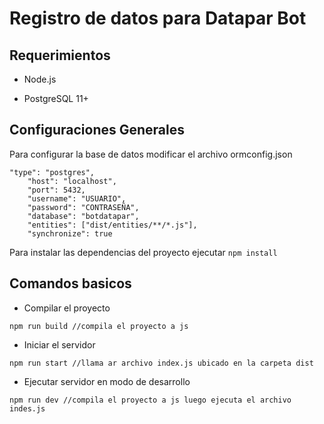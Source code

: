 # Registro de datos para Datapar Bot

## Requerimientos
+ Node.js

+ PostgreSQL 11+

## Configuraciones Generales
Para configurar la base de datos modificar el archivo ormconfig.json

``` 
"type": "postgres",
    "host": "localhost",
    "port": 5432,
    "username": "USUARIO",
    "password": "CONTRASEÑA",
    "database": "botdatapar",
    "entities": ["dist/entities/**/*.js"],
    "synchronize": true
```


Para instalar las dependencias del proyecto ejecutar ``` npm install ```


## Comandos basicos
+ Compilar el proyecto 
```
npm run build //compila el proyecto a js
```
+ Iniciar el servidor 
```
npm run start //llama ar archivo index.js ubicado en la carpeta dist
```
+ Ejecutar servidor en modo de desarrollo

```
npm run dev //compila el proyecto a js luego ejecuta el archivo indes.js
```
